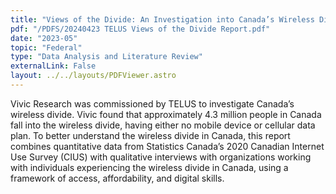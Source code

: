 ```yaml
---
title: "Views of the Divide: An Investigation into Canada’s Wireless Divide, Commissioned by TELUS Communications Inc."
pdf: "/PDFS/20240423 TELUS Views of the Divide Report.pdf"
date: "2023-05"
topic: "Federal"
type: "Data Analysis and Literature Review"
externalLink: False
layout: ../../layouts/PDFViewer.astro
---
```


Vivic Research was commissioned by TELUS to investigate Canada’s wireless divide. Vivic found that approximately 4.3 million people in Canada fall into the wireless divide, having either no mobile device or cellular data plan. To better understand the wireless divide in Canada, this report combines quantitative data from Statistics Canada’s 2020 Canadian Internet Use Survey (CIUS) with qualitative interviews with organizations working with individuals experiencing the wireless divide in Canada, using a framework of access, affordability, and digital skills.
